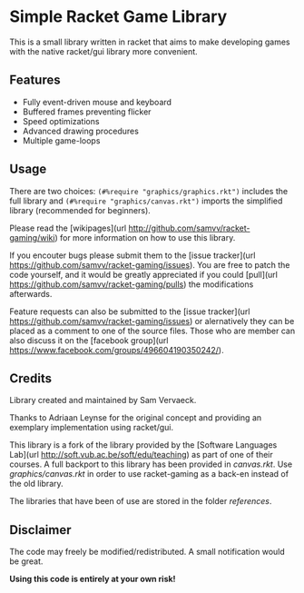 
Simple Racket Game Library
==========================

This is a small library written in racket that aims to make developing
games with the native racket/gui library more convenient.

## Features ##

 - Fully event-driven mouse and keyboard
 - Buffered frames preventing flicker
 - Speed optimizations
 - Advanced drawing procedures
 - Multiple game-loops

## Usage ##

There are two choices: `(#%require "graphics/graphics.rkt")` includes the full library and
`(#%require "graphics/canvas.rkt")` imports the simplified library (recommended for beginners).

Please read the [wikipages](url http://github.com/samvv/racket-gaming/wiki)
for more information on how to use this library.

If you encouter bugs please submit them to the [issue tracker](url https://github.com/samvv/racket-gaming/issues).
You are free to patch the code yourself, and it would be greatly appreciated if you could
[pull](url https://github.com/samvv/racket-gaming/pulls) the modifications afterwards.

Feature requests can also be submitted to the [issue tracker](url https://github.com/samvv/racket-gaming/issues)
or alernatively they can be placed as a comment to one of the source files. Those who are
member can also discuss it on the [facebook group](url https://www.facebook.com/groups/496604190350242/).

## Credits ##

Library created and maintained by Sam Vervaeck.

Thanks to Adriaan Leynse for the original concept and
providing an exemplary implementation using racket/gui.

This library is a fork of the library provided by the
[Software Languages Lab](url http://soft.vub.ac.be/soft/edu/teaching) as
part of one of their courses. A full backport to this library
has been provided in *canvas.rkt*. Use *graphics/canvas.rkt*  in
order to use racket-gaming as a back-en instead of the old library.
 
The libraries that have been of use are stored in the folder *references*.

## Disclaimer ##

The code may freely be modified/redistributed. A small notification would be great.

**Using this code is entirely at your own risk!**
